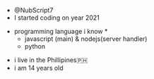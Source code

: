 - @NubScript7
- I started coding on year 2021
* programming language i know *
  - javascript (main) & nodejs(server handler)
  - python
- i live in the Phillipines🇵🇭
- i am 14 years old
